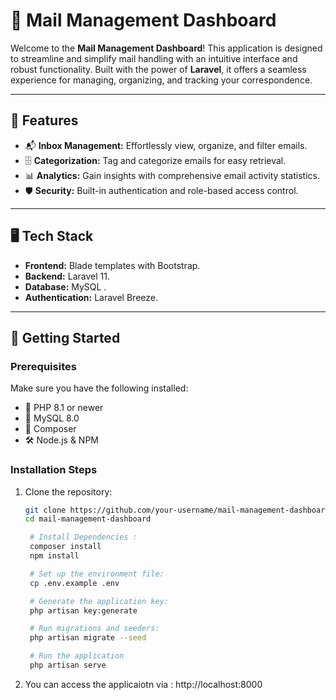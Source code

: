 # 📧 Mail Management Dashboard

Welcome to the **Mail Management Dashboard**! This application is designed to streamline and simplify mail handling with an intuitive interface and robust functionality. Built with the power of **Laravel**, it offers a seamless experience for managing, organizing, and tracking your correspondence.

---

## 🌟 Features
- 📬 **Inbox Management:** Effortlessly view, organize, and filter emails.
- 🗄️ **Categorization:** Tag and categorize emails for easy retrieval.
- 📊 **Analytics:** Gain insights with comprehensive email activity statistics.
- 🛡️ **Security:** Built-in authentication and role-based access control.

---

## 🖥️ Tech Stack
- **Frontend:** Blade templates with Bootstrap.
- **Backend:** Laravel 11.
- **Database:** MySQL .
- **Authentication:** Laravel Breeze.

---

## 🚀 Getting Started

### Prerequisites
Make sure you have the following installed:
- 🐘 PHP 8.1 or newer
- 🐬 MySQL 8.0
- 🐳 Composer
- 🛠️ Node.js & NPM

### Installation Steps
1. Clone the repository:
   ```bash
   git clone https://github.com/your-username/mail-management-dashboard.git
   cd mail-management-dashboard

    # Install Dependencies :
    composer install
    npm install

    # Set up the environment file:
    cp .env.example .env

    # Generate the application key:
    php artisan key:generate

    # Run migrations and seeders:
    php artisan migrate --seed

    # Run the application
    php artisan serve
    ```
2. You can access the applicaiotn via : http://localhost:8000